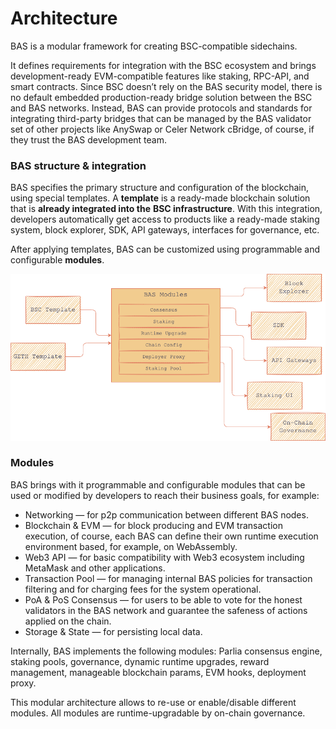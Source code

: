 # Architecture

BAS is a modular framework for creating BSC-compatible sidechains.&#x20;

It defines requirements for integration with the BSC ecosystem and brings development-ready EVM-compatible features like staking, RPC-API, and smart contracts. Since BSC doesn’t rely on the BAS security model, there is no default embedded production-ready bridge solution between the BSC and BAS networks. Instead, BAS can provide protocols and standards for integrating third-party bridges that can be managed by the BAS validator set of other projects like AnySwap or Celer Network cBridge, of course, if they trust the BAS development team.

### BAS structure & integration

BAS specifies the primary structure and configuration of the blockchain, using special templates. A **template** is a ready-made blockchain solution that is **already integrated into the** **BSC infrastructure**. With this integration, developers automatically get access to products like a ready-made staking system, block explorer, SDK, API gateways, interfaces for governance, etc.&#x20;

After applying templates, BAS can be customized using programmable and configurable **modules**.&#x20;

![BAS architecture](<../../.gitbook/assets/image (85).png>)



### Modules

BAS brings with it programmable and configurable modules that can be used or modified by developers to reach their business goals, for example:

* Networking — for p2p communication between different BAS nodes.
* Blockchain & EVM — for block producing and EVM transaction execution, of course, each BAS can define their own runtime execution environment based, for example, on WebAssembly.
* Web3 API — for basic compatibility with Web3 ecosystem including MetaMask and other applications.
* Transaction Pool — for managing internal BAS policies for transaction filtering and for charging fees for the system operational.
* PoA & PoS Consensus — for users to be able to vote for the honest validators in the BAS network and guarantee the safeness of actions applied on the chain.
* Storage & State — for persisting local data.

Internally, BAS implements the following modules: Parlia consensus engine, staking pools, governance, dynamic runtime upgrades, reward management, manageable blockchain params, EVM hooks, deployment proxy.&#x20;

This modular architecture allows to re-use or enable/disable different modules. All modules are runtime-upgradable by on-chain governance.
